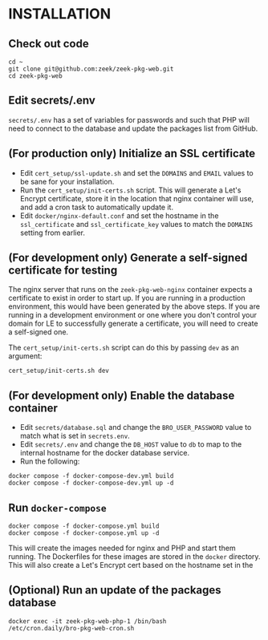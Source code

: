 # INSTALLATION

## Check out code

```
cd ~
git clone git@github.com:zeek/zeek-pkg-web.git
cd zeek-pkg-web
```

## Edit secrets/.env

`secrets/.env` has a set of variables for passwords and such that PHP will need
to connect to the database and update the packages list from GitHub.

## (For production only) Initialize an SSL certificate

- Edit `cert_setup/ssl-update.sh` and set the `DOMAINS` and `EMAIL` values to
  be sane for your installation.
- Run the `cert_setup/init-certs.sh` script. This will generate a Let's Encrypt
  certificate, store it in the location that nginx container will use, and add
  a cron task to automatically update it.
- Edit `docker/nginx-default.conf` and set the hostname in the `ssl_certificate`
  and `ssl_certificate_key` values to match the `DOMAINS` setting from earlier.

## (For development only) Generate a self-signed certificate for testing

The nginx server that runs on the `zeek-pkg-web-nginx` container expects a certificate to
exist in order to start up. If you are running in a production environment, this would
have been generated by the above steps. If you are running in a development environment or
one where you don't control your domain for LE to successfully generate a certificate, you
will need to create a self-signed one.

The `cert_setup/init-certs.sh` script can do this by passing `dev` as an argument:

```
cert_setup/init-certs.sh dev
```

## (For development only) Enable the database container

- Edit `secrets/database.sql` and change the `BRO_USER_PASSWORD` value to match
  what is set in `secrets.env`.
- Edit `secrets/.env` and change the `DB_HOST` value to `db` to map to the
  internal hostname for the docker database service.
- Run the following:

```
docker compose -f docker-compose-dev.yml build
docker compose -f docker-compose-dev.yml up -d
```

## Run `docker-compose`

```
docker compose -f docker-compose.yml build
docker compose -f docker-compose.yml up -d
```

This will create the images needed for nginx and PHP and start them running. The
Dockerfiles for these images are stored in the `docker` directory. This will
also create a Let's Encrypt cert based on the hostname set in the

## (Optional) Run an update of the packages database

```
docker exec -it zeek-pkg-web-php-1 /bin/bash
/etc/cron.daily/bro-pkg-web-cron.sh
```
